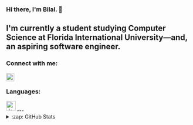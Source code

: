 ### Hi there, I'm Bilal. 👋

## I'm currently a student studying Computer Science at Florida International University—and, an aspiring software engineer.

### Connect with me: 

[<img align="left" alt="codeSTACKr | LinkedIn" width="22px" src="https://cdn.jsdelivr.net/npm/simple-icons@v3/icons/linkedin.svg" />][linkedin]

<br />

### Languages:

<img align="left" alt="Java" width="26px" src="https://codehustler.org/wp-content/uploads/2012/12/java_logo.png"/>

<br />
---

<details>
  <summary>:zap: GitHub Stats</summary>

  <img align="left" alt="Bilal's GitHub Stats" src="https://github-readme-stats.vercel.app/api?username=bilal98ali&show_icons=true&hide_border=true"/>

</details>

[website]: 
[twitter]:
[youtube]:
[instagram]:
[linkedin]: https://linkedin.com/in/bilal98ali